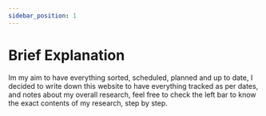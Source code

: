 ```yaml
---
sidebar_position: 1
---
```


# Brief Explanation

Im my aim to have everything sorted, scheduled, planned and up to date, I decided to write down this website to have everything tracked as per dates, and notes about my overall research, feel free to check the left bar to know the exact contents of my research, step by step.